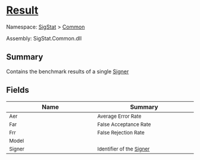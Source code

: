 # [Result](./Result.md)

Namespace: [SigStat]() > [Common](./README.md)

Assembly: SigStat.Common.dll

## Summary
Contains the benchmark results of a single [Signer](https://github.com/hargitomi97/sigstat/blob/master/docs/md/SigStat/Common/Signer.md)

## Fields

| Name<a href="#"><img width=475></a> | Summary<a href="#"><img width=475></a> | 
| --- | --- | 
| <sub>Aer</sub>| <sub>Average Error Rate</sub>| <br>
| <sub>Far</sub>| <sub>False Acceptance Rate</sub>| <br>
| <sub>Frr</sub>| <sub>False Rejection Rate</sub>| <br>
| <sub>Model</sub>| <sub></sub>| <br>
| <sub>Signer</sub>| <sub>Identifier of the [Signer](https://github.com/hargitomi97/sigstat/blob/master/docs/md/SigStat/Common/Result.md)</sub>| <br>


